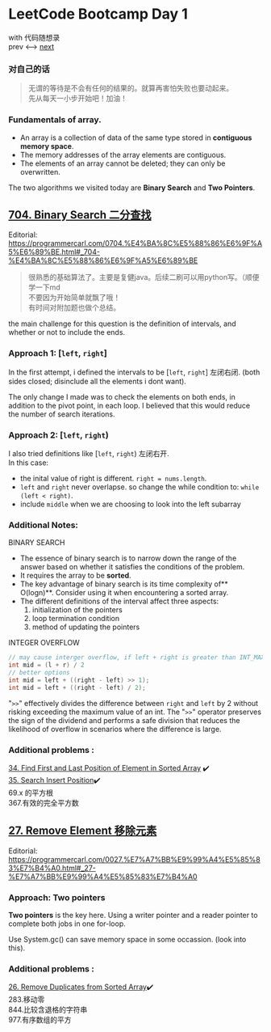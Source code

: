 # LeetCode Bootcamp Day 1  
 with 代码随想录  
 prev <--> [next](./Day2.md)

### 对自己的话  
 >无谓的等待是不会有任何的结果的。就算再害怕失败也要动起来。   
 >先从每天一小步开始吧！加油！

### Fundamentals of array. 
- An array is a collection of data of the same type stored in **contiguous memory space**.
- The memory addresses of the array elements are contiguous.
- The elements of an array cannot be deleted; they can only be overwritten.

The two algorithms we visited today are **Binary Search** and **Two Pointers**.


## [704. Binary Search 二分查找](https://leetcode.com/problems/binary-search/)  
Editorial: https://programmercarl.com/0704.%E4%BA%8C%E5%88%86%E6%9F%A5%E6%89%BE.html#_704-%E4%BA%8C%E5%88%86%E6%9F%A5%E6%89%BE  

> 很熟悉的基础算法了。主要是复健java。后续二刷可以用python写。（顺便学一下md  
> 不要因为开始简单就飘了哦！  
> 有时间对附加题也做个总结。

the main challenge for this question is the definition of intervals, and whether or not to include the ends.

### Approach 1: [`left`, `right`]  
In the first attempt, i defined the intervals to be [`left`, `right`] 左闭右闭. (both sides closed; disinclude all the elements i dont want).

The only change I made was to check the elements on both ends, in addition to the pivot point, in each loop. I believed that this would reduce the number of search iterations.

### Approach 2: [`left`, `right`) 
I also tried definitions like  [`left`, `right`) 左闭右开.  
In this case:
- the inital value of right is different. `right = nums.length`.
- `left` and `right` never overlapse. so change the while condition to: `while (left < right)`.
- include `middle` when we are choosing to look into the left subarray

### Additional Notes:
BINARY SEARCH
-  The essence of binary search is to narrow down the range of the answer based on whether it satisfies the conditions of the problem. 
-  It requires the array to be **sorted**.  
- The key advantage of binary search is its time complexity of** O(logn)**. Consider using it when encountering a sorted array.  
- The different definitions of the interval affect three aspects: 
  1. initialization of the pointers 
  2. loop termination condition
  3. method of updating the pointers
  
INTEGER OVERFLOW
```java
// may cause interger overflow, if left + right is greater than INT_MAX
int mid = (l + r) / 2 
// better options
int mid = left + ((right - left) >> 1);
int mid = left + ((right - left) / 2);
```

"`>>`" effectively divides the difference between `right` and `left` by 2 without risking exceeding the maximum value of an int. The "`>>`" operator preserves the sign of the dividend and performs a safe division that reduces the likelihood of overflow in scenarios where the difference is large.

### Additional problems :   
[34. Find First and Last Position of Element in Sorted Array](https://leetcode.com/problems/find-first-and-last-position-of-element-in-sorted-array/)  :heavy_check_mark:  
[35. Search Insert Position](https://leetcode.com/problems/search-insert-position/):heavy_check_mark:  
69.x 的平方根  
367.有效的完全平方数

## [27. Remove Element 移除元素](https://leetcode.com/problems/remove-element/)  
Editorial: https://programmercarl.com/0027.%E7%A7%BB%E9%99%A4%E5%85%83%E7%B4%A0.html#_27-%E7%A7%BB%E9%99%A4%E5%85%83%E7%B4%A0  

### Approach: Two pointers
**Two pointers** is the key here. Using a writer pointer and a reader pointer to complete both jobs in one for-loop.

Use System.gc() can save memory space in some occassion. (look into this).

### Additional problems :   
[26. Remove Duplicates from Sorted Array](https://leetcode.com/problems/remove-duplicates-from-sorted-array/):heavy_check_mark:  
283.移动零  
844.比较含退格的字符串  
977.有序数组的平方  